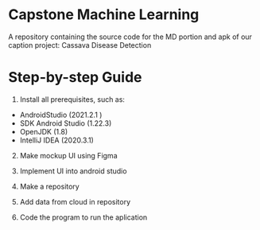 # Capstone Machine Learning
A repository containing the source code for the MD portion and apk of our caption project: Cassava Disease Detection

# Step-by-step Guide
1. Install all prerequisites, such as:
 * AndroidStudio (2021.2.1 )
 * SDK Android Studio (1.22.3)
 * OpenJDK (1.8)
 * IntelliJ IDEA (2020.3.1)
2. Make mockup UI using Figma

4. Implement UI into android studio

6. Make a repository

8. Add data from cloud in repository

10. Code the program to run the aplication 
